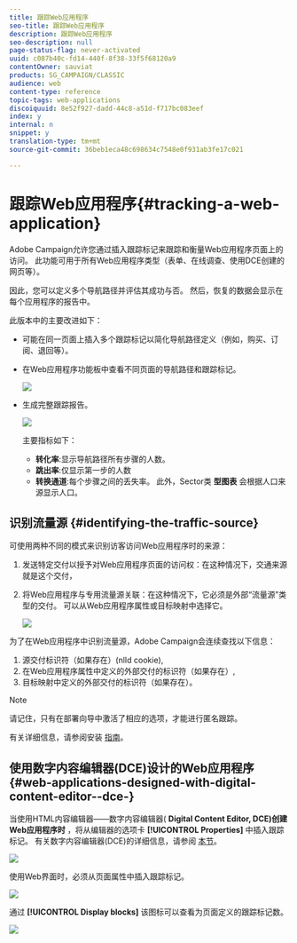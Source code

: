 ```yaml
---
title: 跟踪Web应用程序
seo-title: 跟踪Web应用程序
description: 跟踪Web应用程序
seo-description: null
page-status-flag: never-activated
uuid: c087b40c-fd14-440f-8f38-33f5f68120a9
contentOwner: sauviat
products: SG_CAMPAIGN/CLASSIC
audience: web
content-type: reference
topic-tags: web-applications
discoiquuid: 8e52f927-dadd-44c8-a51d-f717bc083eef
index: y
internal: n
snippet: y
translation-type: tm+mt
source-git-commit: 36beb1eca48c698634c7548e0f931ab3fe17c021

---
```



# 跟踪Web应用程序{#tracking-a-web-application}

Adobe Campaign允许您通过插入跟踪标记来跟踪和衡量Web应用程序页面上的访问。 此功能可用于所有Web应用程序类型（表单、在线调查、使用DCE创建的网页等）。

因此，您可以定义多个导航路径并评估其成功与否。 然后，恢复的数据会显示在每个应用程序的报告中。

此版本中的主要改进如下：

* 可能在同一页面上插入多个跟踪标记以简化导航路径定义（例如，购买、订阅、退回等）。
* 在Web应用程序功能板中查看不同页面的导航路径和跟踪标记。

   ![](assets/trackers_1.png)

* 生成完整跟踪报告。

   ![](assets/trackers_5.png)

   主要指标如下：

   * **转化率**:显示导航路径所有步骤的人数。
   * **跳出率**:仅显示第一步的人数
   * **转换通道**:每个步骤之间的丢失率。
   此外，Sector类 **型图表** 会根据人口来源显示人口。

## 识别流量源 {#identifying-the-traffic-source}

可使用两种不同的模式来识别访客访问Web应用程序时的来源：

1. 发送特定交付以授予对Web应用程序页面的访问权：在这种情况下，交通来源就是这个交付，
1. 将Web应用程序与专用流量源关联：在这种情况下，它必须是外部“流量源”类型的交付。 可以从Web应用程序属性或目标映射中选择它。

   ![](assets/trackers_6.png)

为了在Web应用程序中识别流量源，Adobe Campaign会连续查找以下信息：

1. 源交付标识符（如果存在）(nlId cookie),
1. 在Web应用程序属性中定义的外部交付的标识符（如果存在）,
1. 目标映射中定义的外部交付的标识符（如果存在）。

>[!NOTE]
>
>请记住，只有在部署向导中激活了相应的选项，才能进行匿名跟踪。
>
>有关详细信息，请参阅安装 [指南](../../installation/using/deploying-an-instance.md)。

## 使用数字内容编辑器(DCE)设计的Web应用程序 {#web-applications-designed-with-digital-content-editor--dce-}

当使用HTML内容编辑器——数字内容编辑器( **Digital Content Editor, DCE)创建Web应用程序时** ，将从编辑器的选项卡 **[!UICONTROL Properties]** 中插入跟踪标记。 有关数字内容编辑器(DCE)的详细信息，请参阅 [本节](../../web/using/about-campaign-html-editor.md)。

![](assets/trackers_2.png)

使用Web界面时，必须从页面属性中插入跟踪标记。

![](assets/trackers_3.png)

通过 **[!UICONTROL Display blocks]** 该图标可以查看为页面定义的跟踪标记数。

![](assets/trackers_4.png)

